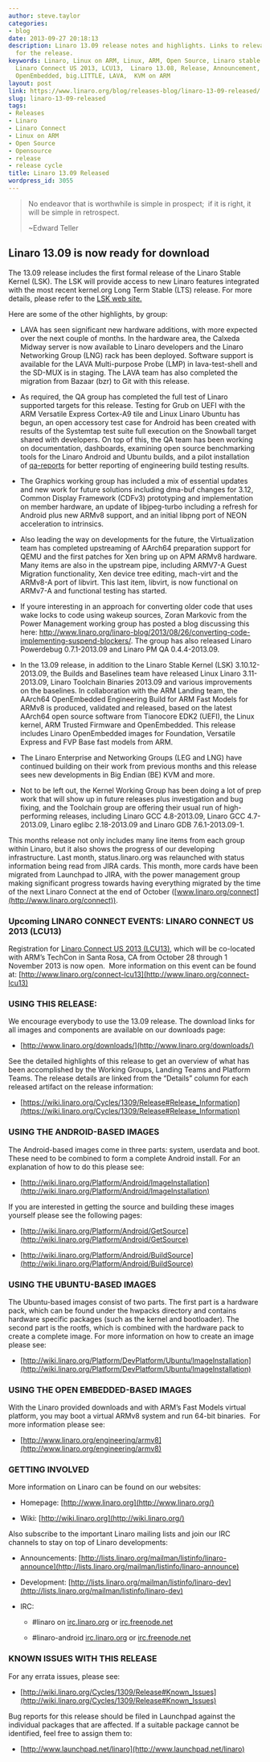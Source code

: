 ```yaml
---
author: steve.taylor
categories:
- blog
date: 2013-09-27 20:18:13
description: Linaro 13.09 release notes and highlights. Links to relevant downloads
  for the release.
keywords: Linaro, Linux on ARM, Linux, ARM, Open Source, Linaro stable kernel, LSK,
  Linaro Connect US 2013, LCU13,  Linaro 13.08, Release, Announcement, Ubuntu, Android,
  OpenEmbedded, big.LITTLE, LAVA,  KVM on ARM
layout: post
link: https://www.linaro.org/blog/releases-blog/linaro-13-09-released/
slug: linaro-13-09-released
tags:
- Releases
- Linaro
- Linaro Connect
- Linux on ARM
- Open Source
- Opensource
- release
- release cycle
title: Linaro 13.09 Released
wordpress_id: 3055
---
```


> No endeavor that is worthwhile is simple in prospect;  if it is right, it will be simple in retrospect.
>
> ~Edward Teller

## Linaro 13.09 is now ready for download

The 13.09 release includes the first formal release of the Linaro Stable Kernel (LSK). The LSK will provide access to new Linaro features integrated with the most recent kernel.org Long Term Stable (LTS) release. For more details, please refer to the [LSK web site.](https://wiki.linaro.org/LSK)

Here are some of the other highlights, by group:

  * LAVA has seen significant new hardware additions, with more expected over the next couple of months. In the hardware area, the Calxeda Midway server is now available to Linaro developers and the Linaro Networking Group (LNG) rack has been deployed. Software support is available for the LAVA Multi-purpose Probe (LMP) in lava-test-shell and the SD-MUX is in staging. The LAVA team has also completed the migration from Bazaar (bzr) to Git with this release.


  * As required, the QA group has completed the full test of Linaro supported targets for this release. Testing for Grub on UEFI with the ARM Versatile Express Cortex-A9 tile and Linux Linaro Ubuntu has begun, an open accessory test case for Android has been created with results of the Systemtap test suite full execution on the Snowball target shared with developers. On top of this, the QA team has been working on documentation, dashboards, examining open source benchmarking tools for the Linaro Android and Ubuntu builds, and a pilot installation of [qa-reports](https://github.com/leonidas/qa-reports) for better reporting of engineering build testing results.


  * The Graphics working group has included a mix of essential updates and new work for future solutions including dma-buf changes for 3.12, Common Display Framework (CDFv3) prototyping and implementation on member hardware, an update of libjpeg-turbo including a refresh for Android plus new ARMv8 support, and an initial libpng port of NEON acceleration to intrinsics.


  * Also leading the way on developments for the future, the Virtualization team has completed upstreaming of AArch64 preparation support for QEMU and the first patches for Xen bring up on APM ARMv8 hardware. Many items are also in the upstream pipe, including ARMV7-A Guest Migration functionality, Xen device tree editing, mach-virt and the ARMv8-A port of libvirt. This last item, libvirt, is now functional on ARMv7-A and functional testing has started.


  * If youre interesting in an approach for converting older code that uses wake locks to code using wakeup sources, Zoran Markovic from the Power Management working group has posted a blog discussing this here: http://www.linaro.org/linaro-blog/2013/08/26/converting-code-implementing-suspend-blockers/. The group has also released Linaro Powerdebug 0.7.1-2013.09 and Linaro PM QA 0.4.4-2013.09.


  * In the 13.09 release, in addition to the Linaro Stable Kernel (LSK) 3.10.12-2013.09, the Builds and Baselines team have released Linux Linaro 3.11-2013.09, Linaro Toolchain Binaries 2013.09 and various improvements on the baselines. In collaboration with the ARM Landing team, the AArch64 OpenEmbedded Engineering Build for ARM Fast Models for ARMv8 is produced, validated and released, based on the latest AArch64 open source software from Tianocore EDK2 (UEFI), the Linux kernel, ARM Trusted Firmware and OpenEmbedded. This release includes Linaro OpenEmbedded images for Foundation, Versatile Express and FVP Base fast models from ARM.


  * The Linaro Enterprise and Networking Groups (LEG and LNG) have continued building on their work from previous months and this release sees new developments in Big Endian (BE) KVM and more.


  * Not to be left out, the Kernel Working Group has been doing a lot of prep work that will show up in future releases plus investigation and bug fixing, and the Toolchain group are offering their usual run of high-performing releases, including Linaro GCC 4.8-2013.09, Linaro GCC 4.7-2013.09, Linaro eglibc 2.18-2013.09 and Linaro GDB 7.6.1-2013.09-1.


This months release not only includes many line items from each group within Linaro, but it also shows the progress of our developing infrastructure. Last month, status.linaro.org was relaunched with status information being read from JIRA cards. This month, more cards have been migrated from Launchpad to JIRA, with the power management group making significant progress towards having everything migrated by the time of the next Linaro Connect at the end of October ([www.linaro.org/connect](http://www.linaro.org/connect)).


### Upcoming LINARO CONNECT EVENTS: LINARO CONNECT US 2013 (LCU13)


Registration for [Linaro Connect US 2013 (LCU13)](http://www.linaro.org/connect-lcu13), which will be co-located with ARM’s TechCon in Santa Rosa, CA from October 28 through 1 November 2013 is now open.  More information on this event can be found at: [http://www.linaro.org/connect-lcu13](http://www.linaro.org/connect-lcu13)


### USING THIS RELEASE:


We encourage everybody to use the 13.09 release. The download links for all images and components are available on our downloads page:


  * [http://www.linaro.org/downloads/](http://www.linaro.org/downloads/)


See the detailed highlights of this release to get an overview of what has been accomplished by the Working Groups, Landing Teams and Platform Teams. The release details are linked from the “Details” column for each released artifact on the release information:


  * [https://wiki.linaro.org/Cycles/1309/Release#Release_Information](https://wiki.linaro.org/Cycles/1309/Release#Release_Information)


### USING THE ANDROID-BASED IMAGES


The Android-based images come in three parts: system, userdata and boot. These need to be combined to form a complete Android install. For an explanation of how to do this please see:




  * [http://wiki.linaro.org/Platform/Android/ImageInstallation](http://wiki.linaro.org/Platform/Android/ImageInstallation)


If you are interested in getting the source and building these images yourself please see the following pages:


  * [http://wiki.linaro.org/Platform/Android/GetSource](http://wiki.linaro.org/Platform/Android/GetSource)


  * [http://wiki.linaro.org/Platform/Android/BuildSource](http://wiki.linaro.org/Platform/Android/BuildSource)




### USING THE UBUNTU-BASED IMAGES


The Ubuntu-based images consist of two parts. The first part is a hardware pack, which can be found under the hwpacks directory and contains hardware specific packages (such as the kernel and bootloader). The second part is the rootfs, which is combined with the hardware pack to create a complete image. For more information on how to create an image please see:




  * [http://wiki.linaro.org/Platform/DevPlatform/Ubuntu/ImageInstallation](http://wiki.linaro.org/Platform/DevPlatform/Ubuntu/ImageInstallation)




### USING THE OPEN EMBEDDED-BASED IMAGES


With the Linaro provided downloads and with ARM’s Fast Models virtual platform, you may boot a virtual ARMv8 system and run 64-bit binaries.  For more information please see:




  * [http://www.linaro.org/engineering/armv8](http://www.linaro.org/engineering/armv8)




### GETTING INVOLVED


More information on Linaro can be found on our websites:




  * Homepage: [http://www.linaro.org](http://www.linaro.org/)


  * Wiki: [http://wiki.linaro.org](http://wiki.linaro.org/)


Also subscribe to the important Linaro mailing lists and join our IRC channels to stay on top of Linaro developments:


  * Announcements: [http://lists.linaro.org/mailman/listinfo/linaro-announce](http://lists.linaro.org/mailman/listinfo/linaro-announce)


  * Development: [http://lists.linaro.org/mailman/listinfo/linaro-dev](http://lists.linaro.org/mailman/listinfo/linaro-dev)


  * IRC:


    * #linaro on [irc.linaro.org](http://www.linaro.org/linaro-blog/2013/07/30/linaro-13-07-released/irc.linaro.org) or [irc.freenode.net](http://www.linaro.org/linaro-blog/2013/07/30/linaro-13-07-released/irc.freenode.net)


    * #linaro-android [irc.linaro.org](http://www.linaro.org/linaro-blog/2013/07/30/linaro-13-07-released/irc.linaro.org) or [irc.freenode.net](http://www.linaro.org/linaro-blog/2013/07/30/linaro-13-07-released/irc.freenode.net)







### KNOWN ISSUES WITH THIS RELEASE


For any errata issues, please see:




  * [http://wiki.linaro.org/Cycles/1309/Release#Known_Issues](http://wiki.linaro.org/Cycles/1309/Release#Known_Issues)


Bug reports for this release should be filed in Launchpad against the individual packages that are affected. If a suitable package cannot be identified, feel free to assign them to:


  * [http://www.launchpad.net/linaro](http://www.launchpad.net/linaro)